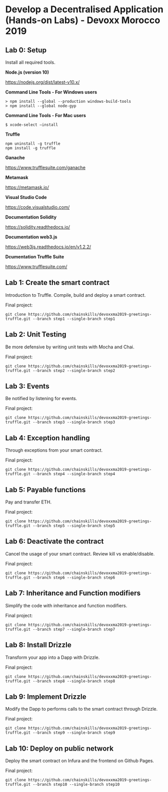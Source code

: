 # Develop a Decentralised Application (Hands-on Labs) - Devoxx Morocco 2019

## Lab 0: Setup

Install all required tools.

**Node.js (version 10)**

https://nodejs.org/dist/latest-v10.x/

**Command Line Tools - For Windows users**

    > npm install --global --production windows-build-tools
    > npm install --global node-gyp

**Command Line Tools - For Mac users**

    $ xcode-select —install

**Truffle**

    npm uninstall -g truffle
    npm install -g truffle 

**Ganache**

https://www.trufflesuite.com/ganache


**Metamask**

https://metamask.io/

**Visual Studio Code**

https://code.visualstudio.com/

**Documentation Solidity**

https://solidity.readthedocs.io/

**Documentation web3.js**

https://web3js.readthedocs.io/en/v1.2.2/

**Dcumentation Truffle Suite**

https://www.trufflesuite.com/

## Lab 1: Create the smart contract

Introduction to Truffle.
Compile, build and deploy a smart contract.

Final project:


    git clone https://github.com/chainskills/devoxxma2019-greetings-truffle.git --branch step1 --single-branch step1
## Lab 2: Unit Testing

Be more defensive by writing unit tests with Mocha and Chai.

Final project:


    git clone https://github.com/chainskills/devoxxma2019-greetings-truffle.git --branch step2 --single-branch step2
## Lab 3: Events

Be notified by listening for events.

Final project:


    git clone https://github.com/chainskills/devoxxma2019-greetings-truffle.git --branch step3 --single-branch step3
## Lab 4: Exception handling

Through exceptions from your smart contract.

Final project:


    git clone https://github.com/chainskills/devoxxma2019-greetings-truffle.git --branch step4 --single-branch step4
## Lab 5: Payable functions

Pay and transfer ETH.

Final project:


    git clone https://github.com/chainskills/devoxxma2019-greetings-truffle.git --branch step5 --single-branch step5
## Lab 6: Deactivate the contract

Cancel the usage of your smart contract.
Review kill vs enable/disable.

Final project:


    git clone https://github.com/chainskills/devoxxma2019-greetings-truffle.git --branch step6 --single-branch step6
## Lab 7: Inheritance and Function modifiers

Simplify the code with inheritance and function modifiers.

Final project:


    git clone https://github.com/chainskills/devoxxma2019-greetings-truffle.git --branch step7 --single-branch step7
## Lab 8: Install Drizzle

Transform your app into a Dapp with Drizzle.

Final project:


    git clone https://github.com/chainskills/devoxxma2019-greetings-truffle.git --branch step8 --single-branch step8
## Lab 9: Implement Drizzle

Modify the Dapp to performs calls to the smart contract through Drizzle.

Final project:


    git clone https://github.com/chainskills/devoxxma2019-greetings-truffle.git --branch step9 --single-branch step9
## Lab 10: Deploy on public network

Deploy the smart contract on Infura and the frontend on Github Pages.

Final project:


    git clone https://github.com/chainskills/devoxxma2019-greetings-truffle.git --branch step10 --single-branch step10



